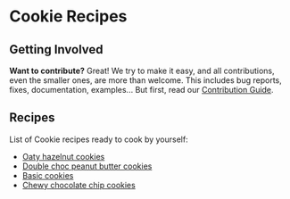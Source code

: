 # Cookie Recipes

## Getting Involved

**Want to contribute?** Great! We try to make it easy, and all contributions, even
the smaller ones, are more than welcome. This includes bug reports, fixes, documentation, examples...
But first, read our [Contribution Guide](./CONTRIBUTING.md).

## Recipes

List of Cookie recipes ready to cook by yourself:

- [Oaty hazelnut cookies](./recipes/Oaty-hazelnut-cookies.md)
- [Double choc peanut butter cookies](./recipes/Double-choc-peanut-butter-cookies.md)
- [Basic cookies](./recipes/Basic-cookies.md)
- [Chewy chocolate chip cookies](./recipes/Chewy-chocolate-chip-cookies)
